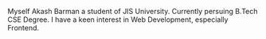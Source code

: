 Myself Akash Barman a student of JIS University.
Currently persuing B.Tech CSE Degree.
I have a keen interest in Web Development, especially Frontend.

